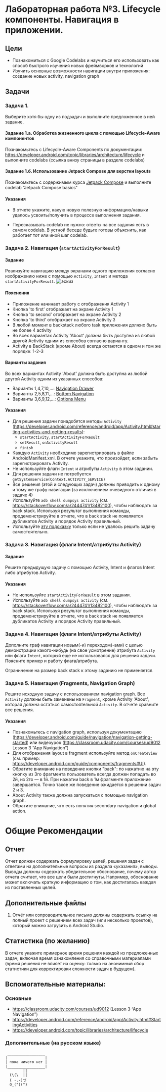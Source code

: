 # Лабораторная работа №3. Lifecycle компоненты. Навигация в приложении.  
## Цели  
* Познакомиться с Google Codelabs и научиться его использовать как способ быстрого изучения новых фреймворков и технологий
* Изучить основные возможности навигации внутри приложения: создание новых activity, navigation graph  
  
## Задачи  
### Задача 1. 
Выберите хотя бы одну из подзадач и выполните предложенное в ней задание.

#### Задание 1.а. Обработка жизненного цикла с помощью Lifecycle-Aware компонентов
Познакомьтесь с Lifecycle-Aware Components по документации: https://developer.android.com/topic/libraries/architecture/lifecycle и выполните codelabs (ссылка внизу страницы в разделе codelabs)

#### Задание 1.б. Использование Jetpack Compose для верстки layouts
Познакомьтесь с содержимым курса [Jetpack Compose](https://developer.android.com/courses/pathways/compose) и выполните codelab "Jetpack Compose basics"

#### Указания  
* В отчете укажите, какую новую полезную информацию/навыки удалось усвоить/получить в процессе выполнения задания.

* Пересказывать codelab не нужно: ответы на все задания есть в самом codelab. В устной беседе будьте готовы объяснить, как работает тот или иной шаг codelab.
  
### Задача 2. Навигация (`startActivityForResult`)
#### Задание
Реализуйте навигацию между экранами одного приложения согласно изображению ниже с помощью `Activity`, `Intent` и метода `startActivityForResult`.
![эскиз](activities.svg)


#### Пояснения
* Приложение начинает работу с отображения Activity 1
* Кнопка 'to first' отображает на экране Activity 1
* Кнопка 'to second' отображает на экране Activity 2
* Кнопка 'to third' отображает на экране Activity 3
* В любой момент в backstack любого task приложения должно быть не более 4 activity
* Во всех вариантах Activity 'About' должна быть доступна из любой другой Activity одним из способов согласно варианту.
* Activity в BackStack (кроме About) всегда остаются в одном и том же порядке: 1-2-3


#### Варианты задания
Во всех вариантах Activity 'About' должна быть доступна из любой другой Activity одним из указанных способов:

* Варианты 1,4,7,10,...: [Navigation Drawer](https://developer.android.com/guide/navigation/navigation-ui#add_a_navigation_drawer)
* Варианты 2,5,8,11,...: [Bottom Navigation](https://developer.android.com/guide/navigation/navigation-ui#bottom_navigation)
* Варианты 3,6,9,12,...: [Options Menu](https://developer.android.com/guide/topics/ui/menus#options-menu)

#### Указания
* Для решения задачи понадобятся методы `Activity` (https://developer.android.com/reference/android/app/Activity.html#starting-activities-and-getting-results):
  * `startActivity`, `startActivityForResult`
  * `setResult`, `onActivityResult`
  * `finish`
* Каждую `Activity` необходимо зарегистрировать в файле AndroidManifest.xml. В отчете укажите, что произойдет, если забыть зарегистрировать Activity.
* Не используйте флаги `Intent` и атрибуты `Activity` в этом задании.
* Для решения задачи не потребуется `getSystemService(Context.ACTIVITY_SERVICE)`
* Все решения (этой и следующих задач) должны приводить к одному и тому же графу навигации (за исключением очевидного отличия в задаче 4)
* Используйте `adb shell dumpsys activity` (см. https://stackoverflow.com/a/2444741/13482100), чтобы наблюдать за back stack. Используя результат выполнения команды, продемонстрируйте в отчете, что в back stack не появляется дубликатов Activity и порядок Activity правильный.
* Используйте [эту подсказку](ANSWER02.md) только если не удалось решить задачу самостоятельно.

### Задача 3. Навигация (флаги Intent/атрибуты Activity)
#### Задание
Решите предыдущую задачу с помощью Activity, Intent и флагов Intent либо атрибутов Activity.

#### Указания
* Не используйте `startActivityForResult` в этом задании.
* Используйте `adb shell dumpsys activity` (см. https://stackoverflow.com/a/2444741/13482100), чтобы наблюдать за back stack. Используя результат выполнения команды, продемонстрируйте в отчете, что в back stack не появляется дубликатов Activity и порядок Activity правильный.

### Задача 4. Навигация (флаги Intent/атрибуты Activity)
Дополните граф навигации новым(-и) переходом(-ами) с целью демонстрации какого-нибудь (на свое усмотрение) атрибута `Activity` или флага `Intent`, который еще не использовался для решения задачи. Поясните пример и работу флага/атрибута.

Ограничение на размер back stack к этому заданию не применяется.

### Задача 5. Навигация (Fragments, Navigation Graph) 
Решите исходную задачу с использованием navigation graph. Все `Activity` должны быть заменены на `Fragment`, кроме Activity 'About', которая должна остаться самостоятельной `Activity`.
В отчете сравните все решения.

#### Указания
* Познакомьтесь с navigation graph, используя документацию (https://developer.android.com/guide/navigation/navigation-getting-started) или видеоурок (https://classroom.udacity.com/courses/ud9012 Lesson 3 “App Navigation”)
* Для отображения layout в fragment используйте метод `onCreateView` (см. пример: https://developer.android.com/guide/components/fragments#UI).
* Обратите внимание на поведение кнопки "back": по нажатию на эту кнопку из 3го фрагмента пользователь всегда должен попадать во 2й, из 2го — в 1й. При нажатии back в 1м фрагменте приложение завершается. Точно такое же поведение ожидается в решении задач 2 и 3.
* About Activity также должна запускаться с помощью navigation graph.
* Обратите внимание, что есть понятия secondary navigation и global action.

 
# Общие Рекомендации

## Отчет  
Отчет должен содержать формулировку целей, решения задач с ответами на дополнительные вопросы из раздела «указания», выводы. Выводы должны содержать убедительное обоснование, почему автор отчета считает, что все цели были достигнуты. Например, обоснование может включать краткую информацию о том, как достигалась каждая из поставленных целей.

## Дополнительные файлы

1. Отчёт или сопроводительное письмо должны содержать ссылку на полный проект с решением всех задач (или несколько проектов), который можно загрузить в Android Studio.

## Статистика (по желанию)
В отчете укажите примерное время решения каждой из предложенных задач, включая время ознакомления со справочными материалами (время решения не влияет на оценку: только на анонимный сбор статистики для корректировки сложности задач в будущем).
  
## Вспомогательные материалы:  
### Основные
* https://classroom.udacity.com/courses/ud9012 (Lesson 3 “App Navigation”)
* https://developer.android.com/reference/android/app/Activity.html#StartingActivities
* https://developer.android.com/topic/libraries/architecture/lifecycle

### Дополнительные (на русском языке)  
```
 _________________
|                 | 
| пока ничего нет |
|_________________|
        ||
  (\(\  ||
  ( -.-)づ
  O_(")(")
```
